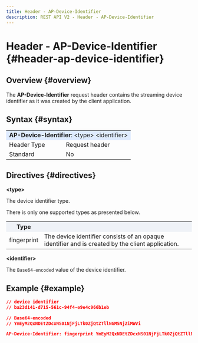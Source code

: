 ```yaml
---
title: Header - AP-Device-Identifier
description: REST API V2 - Header - AP-Device-Identifier
---
```


# Header - AP-Device-Identifier {#header-ap-device-identifier}

## Overview {#overview}

The <b>AP-Device-Identifier</b> request header contains the streaming device identifier as it was created by the client application.

## Syntax {#syntax}

<table>
   <tr>
      <td style="background-color: #DEEBFF;" colspan="2"><b>AP-Device-Identifier</b>: &lt;type&gt; &lt;identifier&gt;</td>
   </tr>
   <tr>
      <td>Header Type</td>
      <td>Request header</td>
   </tr>
   <tr>
      <td>Standard</td>
      <td>No</td>
   </tr>
</table>

## Directives {#directives}

<b>&lt;type&gt;</b>

The device identifier type.

There is only one supported types as presented below.

<table>
   <tr>
      <th style="background-color: #EFF2F7; width: 15%;">Type</th>
      <th style="background-color: #EFF2F7;"></th>
   </tr>
   <tr>
      <td>fingerprint</td>
      <td>The device identifier consists of an opaque identifier and is created by the client application.</td>
   </tr>
</table>


<b>&lt;identifier&gt;</b>

The `Base64-encoded` value of the device identifier.

## Example {#example}

```JSON
// device identifier
// ba23d141-d715-561c-94f4-e9e4c966b1eb

// Base64-encoded
// YmEyM2QxNDEtZDcxNS01NjFjLTk0ZjQtZTllNGM5NjZiMWVi

AP-Device-Identifier: fingerprint YmEyM2QxNDEtZDcxNS01NjFjLTk0ZjQtZTllNGM5NjZiMWVi
```
